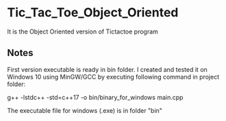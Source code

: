 # Tic_Tac_Toe_Object_Oriented

It is the Object Oriented version of Tictactoe program

## Notes

First version executable is ready in bin folder. I created and tested it on Windows 10 using MinGW/GCC by executing following command in project folder:

g++ -lstdc++ -std=c++17 -o bin/binary_for_windows main.cpp

The executable file for windows (.exe) is in folder "bin"
